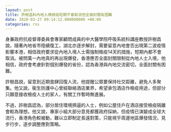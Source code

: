 ```yaml
---
layout: post
title: 許樹昌料內地入境檢疫短期不會取消但全面封關有困難
date: 2020-03-27 09:14:12.000000000 +08:00
categories: rss
---
```


身兼政府抗疫督導委員會專家顧問成員的中大醫學院呼吸系統科講座教授許樹昌說，隨著內地省市陸續復工，湖北亦逐步解封，需要留意內地會否出現第二波疫情影響本港，相信政府要求從內地入境人士需強制檢疫14天的措施，短期內都不會取消。被問萬一內地真的再出現爆發，香港應否全面封關限制從內地人士入境，他相信，政府會考慮針對個別爆發的省份，認為香港與內地交流密切，全面封關有困難。

許樹昌說，留意到近期食肆回復人流，他提醒公眾要保持社交距離，避免人多聚集。他又說，衞生防護中心曾經聯絡酒店業界，希望承包酒店作檢疫用途，但部分只願意接收檢疫人士的家人，有關工作暫時無進展。

不過，許樹昌認為，部分居住環境擠逼的人士，例如公屋住戶在酒店接受檢疫隔離會較為理想。他又說，專家小組大部分意見都獲政府採納，但疫情已演變成全球大流行，香港角色較被動，難以立即制定長遠對策，只能視乎周邊地區爆發情況，見步行步，逐步調整應對策略。
